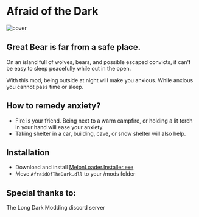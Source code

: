 # Afraid of the Dark

![cover](https://user-images.githubusercontent.com/102776369/162824531-ae345853-7c63-4d49-b90b-24d9f60b4d22.png)

## Great Bear is far from a safe place.
On an island full of wolves, bears, and possible escaped convicts, it can't be easy to sleep peacefully while out in the open.

With this mod, being outside at night will make you anxious. While anxious you cannot pass time or sleep.

## How to remedy anxiety?
* Fire is your friend. Being next to a warm campfire, or holding a lit torch in your hand will ease your anxiety.
* Taking shelter in a car, building, cave, or snow shelter will also help.

## Installation
* Download and install [MelonLoader.Installer.exe](https://github.com/HerpDerpinstine/MelonLoader/releases/latest/download/MelonLoader.Installer.exe)
* Move `AfraidOfTheDark.dll` to your /mods folder

## Special thanks to:
The Long Dark Modding discord server
